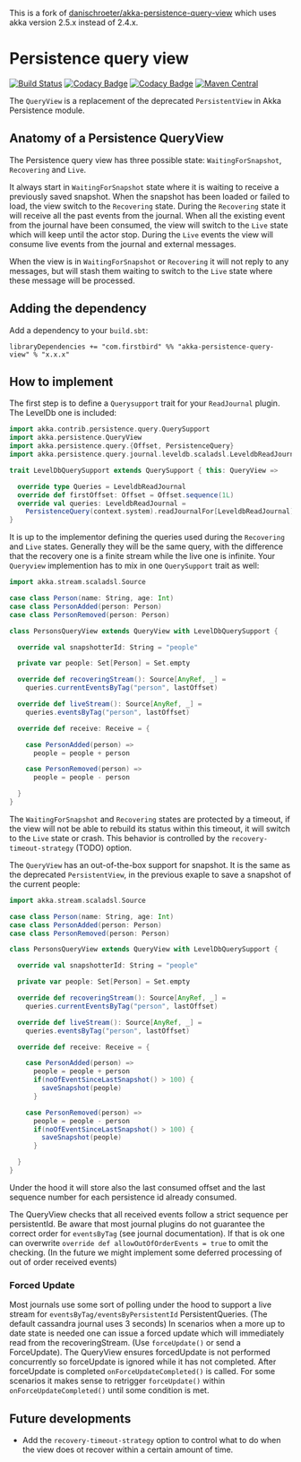 This is a fork of [danischroeter/akka-persistence-query-view](https://github.com/danischroeter/akka-persistence-query-view) which uses akka version 2.5.x instead of 2.4.x.

# Persistence query view

[![Build Status](https://travis-ci.org/firstbirdtech/akka-persistence-query-view.svg?branch=master)](https://travis-ci.org/firstbirdtech/akka-persistence-query-view)
[![Codacy Badge](https://api.codacy.com/project/badge/Grade/66787c8342914d8bb3d0ea922dc37908)](https://www.codacy.com/gh/firstbirdtech/akka-persistence-query-view?utm_source=github.com&amp;utm_medium=referral&amp;utm_content=firstbirdtech/akka-persistence-query-view&amp;utm_campaign=Badge_Grade)
[![Codacy Badge](https://api.codacy.com/project/badge/Coverage/66787c8342914d8bb3d0ea922dc37908)](https://www.codacy.com/gh/firstbirdtech/akka-persistence-query-view?utm_source=github.com&utm_medium=referral&utm_content=firstbirdtech/akka-persistence-query-view&utm_campaign=Badge_Coverage)
[![Maven Central](https://img.shields.io/maven-central/v/com.firstbird/akka-persistence-query-view_2.13.svg?label=Maven%20Central)](https://search.maven.org/search?q=g:%22com.firstbird%22%20AND%20a:%22akka-persistence-query-view_2.13%22)

The `QueryView` is a replacement of the deprecated `PersistentView` in Akka Persistence module.

## Anatomy of a Persistence QueryView
The Persistence query view has three possible state: `WaitingForSnapshot`, `Recovering` and `Live`. 

It always start in `WaitingForSnapshot` state where it is waiting to receive a previously saved snapshot. When the snapshot has been loaded or failed to load, the view switch to the `Recovering` state. 
During the `Recovering` state it will receive all the past events from the journal. When all the existing event from the journal have been consumed, the view will switch to the `Live` state which will keep until the actor stop. 
During the `Live` events the view will consume live events from the journal and external messages.

When the view is in `WaitingForSnapshot` or `Recovering` it will not reply to any messages, but will stash them waiting to switch to the `Live` state where these message will be processed.

## Adding the dependency

Add a dependency to your `build.sbt`:

```
libraryDependencies += "com.firstbird" %% "akka-persistence-query-view" % "x.x.x"
```

## How to implement
The first step is to define a `Querysupport` trait for your `ReadJournal` plugin. The LevelDb one is included:
```scala
import akka.contrib.persistence.query.QuerySupport
import akka.persistence.QueryView
import akka.persistence.query.{Offset, PersistenceQuery}
import akka.persistence.query.journal.leveldb.scaladsl.LeveldbReadJournal

trait LevelDbQuerySupport extends QuerySupport { this: QueryView =>

  override type Queries = LeveldbReadJournal
  override def firstOffset: Offset = Offset.sequence(1L)
  override val queries: LeveldbReadJournal =
    PersistenceQuery(context.system).readJournalFor[LeveldbReadJournal](LeveldbReadJournal.Identifier)
}
```

It is up to the implementor defining the queries used during the `Recovering` and `Live` states. Generally they will be the same query, with the difference that the recovery one is a finite stream while the live one is infinite. 
Your `Queryview` implemention has to mix in one `QuerySupport` trait as well:

```scala
import akka.stream.scaladsl.Source

case class Person(name: String, age: Int)
case class PersonAdded(person: Person)
case class PersonRemoved(person: Person)

class PersonsQueryView extends QueryView with LevelDbQuerySupport {

  override val snapshotterId: String = "people"

  private var people: Set[Person] = Set.empty

  override def recoveringStream(): Source[AnyRef, _] =
    queries.currentEventsByTag("person", lastOffset)

  override def liveStream(): Source[AnyRef, _] =
    queries.eventsByTag("person", lastOffset)

  override def receive: Receive = {

    case PersonAdded(person) =>
      people = people + person

    case PersonRemoved(person) =>
      people = people - person

  }
}
```

The `WaitingForSnapshot` and `Recovering` states are protected by a timeout, if the view will not be able to rebuild its status within this timeout, it will switch to the `Live` state or crash. This behavior is controlled by the `recovery-timeout-strategy` (TODO) option.

The `QueryView` has an out-of-the-box support for snapshot. It is the same as the deprecated `PersistentView`, in the previous exaple to save a snapshot of the current people:

```scala
import akka.stream.scaladsl.Source

case class Person(name: String, age: Int)
case class PersonAdded(person: Person)
case class PersonRemoved(person: Person)

class PersonsQueryView extends QueryView with LevelDbQuerySupport {

  override val snapshotterId: String = "people"

  private var people: Set[Person] = Set.empty

  override def recoveringStream(): Source[AnyRef, _] =
    queries.currentEventsByTag("person", lastOffset)

  override def liveStream(): Source[AnyRef, _] =
    queries.eventsByTag("person", lastOffset)

  override def receive: Receive = {

    case PersonAdded(person) =>
      people = people + person
      if(noOfEventSinceLastSnapshot() > 100) {
        saveSnapshot(people)
      }

    case PersonRemoved(person) =>
      people = people - person
      if(noOfEventSinceLastSnapshot() > 100) {
        saveSnapshot(people)
      }

  }
}
```

Under the hood it will store also the last consumed offset and the last sequence number for each persistence id already consumed.

The QueryView checks that all received events follow a strict sequence per persistentId. Be aware that most journal plugins do not guarantee the correct order for `eventsByTag` (see journal documentation). 
If that is ok one can overwrite `override def allowOutOfOrderEvents = true` to omit the checking. (In the future we might implement some deferred processing of out of order received events)

### Forced Update
Most journals use some sort of polling under the hood to support a live stream for `eventsByTag/eventsByPersistentId` PersistentQueries. (The default cassandra journal uses 3 seconds)
In scenarios when a more up to date state is needed one can issue a forced update which will immediately read from the recoveringStream. (Use `forceUpdate()` or send a ForceUpdate).
The QueryView ensures forcedUpdate is not performed concurrently so forceUpdate is ignored while it has not completed. After forceUpdate is completed `onForceUpdateCompleted()` is called.
For some scenarios it makes sense to retrigger `forceUpdate()` within `onForceUpdateCompleted()` until some condition is met.

## Future developments
  - Add the `recovery-timeout-strategy` option to control what to do when the view does ot recover within a certain amount of time.

